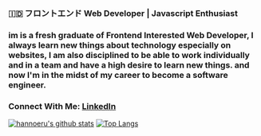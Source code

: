 ### 🇮🇩 フロントエンド Web Developer | Javascript Enthusiast 
 
### im is a fresh graduate of Frontend Interested Web Developer, I always learn new things about  technology especially on websites, I am also disciplined to be able to work individually and in a team and have a high desire to learn new things. and now I'm in the midst of my career to become a software engineer.

### Connect With Me: [LinkedIn](https://www.linkedin.com/in/rino-satya-putra-940539173/)

[![hannoeru's github stats](https://github-readme-stats.vercel.app/api?username=riyaraa&show_icons=true&hide=issues&bg_color=0D1117&text_color=c9d1d9&icon_color=ff3860&title_color=7957d5&hide_border=true&count_private=true)](https://github.com/anuraghazra/github-readme-stats)
[![Top Langs](https://github-readme-stats.vercel.app/api/top-langs/?username=riyaraa&layout=compact&langs_count=7&hide=html&bg_color=0D1117&text_color=c9d1d9&icon_color=ff3860&title_color=7957d5&hide_border=true)](https://github.com/anuraghazra/github-readme-stats)
